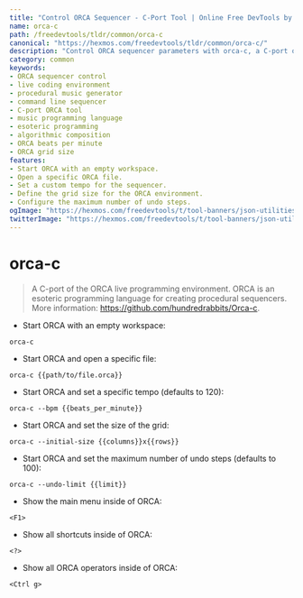 ```yaml
---
title: "Control ORCA Sequencer - C-Port Tool | Online Free DevTools by Hexmos"
name: orca-c
path: /freedevtools/tldr/common/orca-c
canonical: "https://hexmos.com/freedevtools/tldr/common/orca-c/"
description: "Control ORCA sequencer parameters with orca-c, a C-port of the ORCA live programming environment. Create procedural sequencers easily. Free online tool, no registration required."
category: common
keywords:
- ORCA sequencer control
- live coding environment
- procedural music generator
- command line sequencer
- C-port ORCA tool
- music programming language
- esoteric programming
- algorithmic composition
- ORCA beats per minute
- ORCA grid size
features:
- Start ORCA with an empty workspace.
- Open a specific ORCA file.
- Set a custom tempo for the sequencer.
- Define the grid size for the ORCA environment.
- Configure the maximum number of undo steps.
ogImage: "https://hexmos.com/freedevtools/t/tool-banners/json-utilities-banner.png"
twitterImage: "https://hexmos.com/freedevtools/t/tool-banners/json-utilities-banner.png"
---
```


# orca-c

> A C-port of the ORCA live programming environment.
> ORCA is an esoteric programming language for creating procedural sequencers.
> More information: <https://github.com/hundredrabbits/Orca-c>.

- Start ORCA with an empty workspace:

`orca-c`

- Start ORCA and open a specific file:

`orca-c {{path/to/file.orca}}`

- Start ORCA and set a specific tempo (defaults to 120):

`orca-c --bpm {{beats_per_minute}}`

- Start ORCA and set the size of the grid:

`orca-c --initial-size {{columns}}x{{rows}}`

- Start ORCA and set the maximum number of undo steps (defaults to 100):

`orca-c --undo-limit {{limit}}`

- Show the main menu inside of ORCA:

`<F1>`

- Show all shortcuts inside of ORCA:

`<?>`

- Show all ORCA operators inside of ORCA:

`<Ctrl g>`
